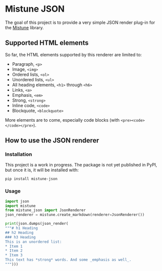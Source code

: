 # Mistune JSON
The goal of this project is to provide a very simple JSON render plug-in for the [Mistune](https://mistune.lepture.com/en/latest) library.

## Supported HTML elements
So far, the HTML elements supported by this renderer are limited to:

* Paragraph, `<p>`
* Image, `<img>`
* Ordered lists, `<ol>`
* Unordered lists, `<ul>`
* All heading elements, `<h1>` through `<h6>`
* Links, `<a>`
* Emphasis, `<em>`
* Strong, `<strong>`
* Inline code, `<code>`
* Blockquote, `<blockquote>`

More elements are to come, especially code blocks (with `<pre><code></code></pre>`).

## How to use the JSON renderer
### Installation
This project is a work in progress. The package is not yet published in PyPI, but once it is, it will be installed with:
```shell
pip install mistune-json
```

### Usage
```python
import json
import mistune
from mistune_json import JsonRenderer
json_renderer = mistune.create_markdown(renderer=JsonRenderer())

print(json.dumps(json_render(
"""# h1 Heading
## h2 Heading
### h3 Heading
This is an unordered list:
* Item 1
* Item 2
* Item 3
This text has *strong* words. And some _emphasis as well_.
""")))
```